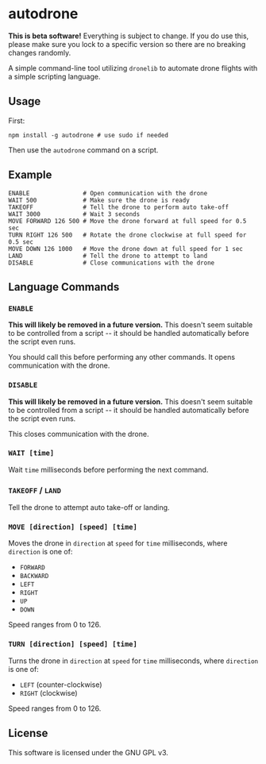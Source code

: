 # autodrone

**This is beta software!** Everything is subject to change. If you do use this, please make sure you lock to a specific version so there are no breaking changes randomly.

A simple command-line tool utilizing `dronelib` to automate drone flights with a simple scripting language.

## Usage

First:

```shell
npm install -g autodrone # use sudo if needed
```

Then use the `autodrone` command on a script.

## Example

```
ENABLE               # Open communication with the drone
WAIT 500             # Make sure the drone is ready
TAKEOFF              # Tell the drone to perform auto take-off
WAIT 3000            # Wait 3 seconds
MOVE FORWARD 126 500 # Move the drone forward at full speed for 0.5 sec
TURN RIGHT 126 500   # Rotate the drone clockwise at full speed for 0.5 sec
MOVE DOWN 126 1000   # Move the drone down at full speed for 1 sec
LAND                 # Tell the drone to attempt to land
DISABLE              # Close communications with the drone
```

## Language Commands

### `ENABLE`

**This will likely be removed in a future version.** This doesn't seem suitable to be controlled from a script -- it should be handled automatically before the script even runs.

You should call this before performing any other commands. It opens communication with the drone.

### `DISABLE`

**This will likely be removed in a future version.** This doesn't seem suitable to be controlled from a script -- it should be handled automatically before the script even runs.

This closes communication with the drone.

### `WAIT [time]`

Wait `time` milliseconds before performing the next command.

### `TAKEOFF` / `LAND`

Tell the drone to attempt auto take-off or landing.

### `MOVE [direction] [speed] [time]`

Moves the drone in `direction` at `speed` for `time` milliseconds, where `direction` is one of:

- `FORWARD`
- `BACKWARD`
- `LEFT`
- `RIGHT`
- `UP`
- `DOWN`

Speed ranges from 0 to 126.

### `TURN [direction] [speed] [time]`

Turns the drone in `direction` at `speed` for `time` milliseconds, where `direction` is one of:

- `LEFT` (counter-clockwise)
- `RIGHT` (clockwise)

Speed ranges from 0 to 126.

## License

This software is licensed under the GNU GPL v3.
